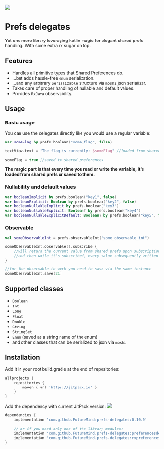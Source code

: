 [![](https://jitpack.io/v/FutureMind/prefs-delegates.svg)](https://jitpack.io/#FutureMind/prefs-delegates)

# Prefs delegates
Yet one more library leveraging kotlin magic for elegant shared prefs handling. With some extra rx sugar on top.

## Features

- Handles all primitive types that Shared Preferences do.
- ...but adds hassle-free `enum` serialization.
- ...and any arbitrary `Serializable` structure via `moshi` json serializer.
- Takes care of proper handling of nullable and default values.
- Provides `RxJava` observability.

## Usage

### Basic usage

You can use the delegates directly like you would use a regular variable:

```kotlin
var someFlag by prefs.boolean("some_flag", false)

textView.text = "The flag is currently: $someFlag" //loaded from shared preferences

someFlag = true //saved to shared preferences
```

**The magic part is that every time you read or write the variable, it's loaded from shared prefs or saved to them.**

### Nullability and default values

```kotlin
var booleanImplicit by prefs.boolean("key1", false)
var booleanExplicit: Boolean by prefs.boolean("key2", false)
var booleanNullableImplicit by prefs.boolean("key3")
var booleanNullableExplicit: Boolean? by prefs.boolean("key4")
var booleanNullableExplicitDefault: Boolean? by prefs.boolean("key5", false)
```

### Observable

```kotlin
val someObservableInt = prefs.observableInt("some_observable_int")

someObservableInt.observable().subscribe {
    //will return the current value from shared prefs upon subscription
    //and then while it's subscribed, every value subsequently written to it.
}

//for the observable to work you need to save via the same instance
someObservableInt.save(21)
```

## Supported classes

* `Boolean`
* `Int`
* `Long`
* `Float`
* `Double`
* `String`
* `StringSet`
* `Enum` (saved as a string name of the enum)
* and other classes that can be serialized to json via `moshi`

## Installation

Add it in your root build.gradle at the end of repositories:

```groovy
allprojects {
    repositories {
        maven { url 'https://jitpack.io' }
    }
}
```

Add the dependency with current JitPack version: [![](https://jitpack.io/v/FutureMind/prefs-delegates.svg)](https://jitpack.io/#FutureMind/prefs-delegates)

```groovy
dependencies {
    implementation 'com.github.FutureMind:prefs-delegates:0.10.0'
    
    // or if you need only one of the library modules:
    implementation 'com.github.FutureMind.prefs-delegates:preferencesdelegates:0.10.0'
    implementation 'com.github.FutureMind.prefs-delegates:rxpreferencesdelegates:0.10.0'
}
```